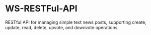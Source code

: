 # WS-RESTFul-API
RESTful API for managing simple text news posts, supporting create, update, read, delete, upvote, and downvote operations. 
